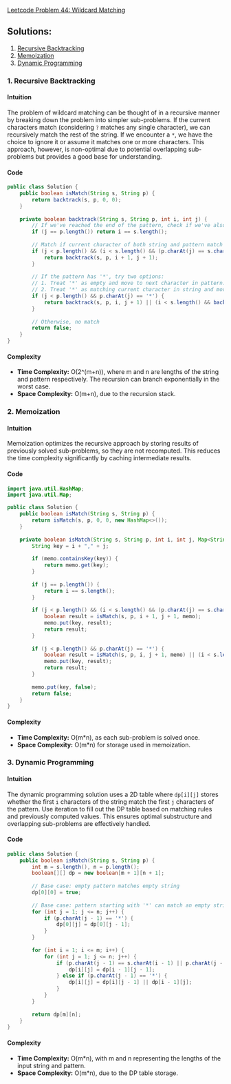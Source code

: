 [Leetcode Problem 44: Wildcard Matching](https://leetcode.com/problems/wildcard-matching/)

## Solutions:
1. [Recursive Backtracking](#recursive-backtracking)
2. [Memoization](#memoization)
3. [Dynamic Programming](#dynamic-programming)

### 1. Recursive Backtracking

#### Intuition
The problem of wildcard matching can be thought of in a recursive manner by breaking down the problem into simpler sub-problems. If the current characters match (considering `?` matches any single character), we can recursively match the rest of the string. If we encounter a `*`, we have the choice to ignore it or assume it matches one or more characters. This approach, however, is non-optimal due to potential overlapping sub-problems but provides a good base for understanding.

#### Code
```java
public class Solution {
    public boolean isMatch(String s, String p) {
        return backtrack(s, p, 0, 0);
    }
    
    private boolean backtrack(String s, String p, int i, int j) {
        // If we've reached the end of the pattern, check if we've also reached the end of the string.
        if (j == p.length()) return i == s.length();
        
        // Match if current character of both string and pattern match or pattern has '?'.
        if (j < p.length() && (i < s.length() && (p.charAt(j) == s.charAt(i) || p.charAt(j) == '?'))) {
            return backtrack(s, p, i + 1, j + 1);
        }
        
        // If the pattern has '*', try two options:
        // 1. Treat '*' as empty and move to next character in pattern.
        // 2. Treat '*' as matching current character in string and move to next character in string.
        if (j < p.length() && p.charAt(j) == '*') {
            return backtrack(s, p, i, j + 1) || (i < s.length() && backtrack(s, p, i + 1, j));
        }
        
        // Otherwise, no match
        return false;
    }
}
```

#### Complexity
- **Time Complexity:** O(2^(m+n)), where m and n are lengths of the string and pattern respectively. The recursion can branch exponentially in the worst case.
- **Space Complexity:** O(m+n), due to the recursion stack.

### 2. Memoization

#### Intuition
Memoization optimizes the recursive approach by storing results of previously solved sub-problems, so they are not recomputed. This reduces the time complexity significantly by caching intermediate results.

#### Code
```java
import java.util.HashMap;
import java.util.Map;

public class Solution {
    public boolean isMatch(String s, String p) {
        return isMatch(s, p, 0, 0, new HashMap<>());
    }
    
    private boolean isMatch(String s, String p, int i, int j, Map<String, Boolean> memo) {
        String key = i + "," + j;
        
        if (memo.containsKey(key)) {
            return memo.get(key);
        }
        
        if (j == p.length()) {
            return i == s.length();
        }
        
        if (j < p.length() && (i < s.length() && (p.charAt(j) == s.charAt(i) || p.charAt(j) == '?'))) {
            boolean result = isMatch(s, p, i + 1, j + 1, memo);
            memo.put(key, result);
            return result;
        }
        
        if (j < p.length() && p.charAt(j) == '*') {
            boolean result = isMatch(s, p, i, j + 1, memo) || (i < s.length() && isMatch(s, p, i + 1, j, memo));
            memo.put(key, result);
            return result;
        }
        
        memo.put(key, false);
        return false;
    }
}
```

#### Complexity
- **Time Complexity:** O(m*n), as each sub-problem is solved once.
- **Space Complexity:** O(m*n) for storage used in memoization.

### 3. Dynamic Programming

#### Intuition
The dynamic programming solution uses a 2D table where `dp[i][j]` stores whether the first `i` characters of the string match the first `j` characters of the pattern. Use iteration to fill out the DP table based on matching rules and previously computed values. This ensures optimal substructure and overlapping sub-problems are effectively handled.

#### Code
```java
public class Solution {
    public boolean isMatch(String s, String p) {
        int m = s.length(), n = p.length();
        boolean[][] dp = new boolean[m + 1][n + 1];
        
        // Base case: empty pattern matches empty string
        dp[0][0] = true;
        
        // Base case: pattern starting with '*' can match an empty string
        for (int j = 1; j <= n; j++) {
            if (p.charAt(j - 1) == '*') {
                dp[0][j] = dp[0][j - 1];
            }
        }
        
        for (int i = 1; i <= m; i++) {
            for (int j = 1; j <= n; j++) {
                if (p.charAt(j - 1) == s.charAt(i - 1) || p.charAt(j - 1) == '?') {
                    dp[i][j] = dp[i - 1][j - 1];
                } else if (p.charAt(j - 1) == '*') {
                    dp[i][j] = dp[i][j - 1] || dp[i - 1][j];
                }
            }
        }
        
        return dp[m][n];
    }
}
```

#### Complexity
- **Time Complexity:** O(m*n), with m and n representing the lengths of the input string and pattern.
- **Space Complexity:** O(m*n), due to the DP table storage.

